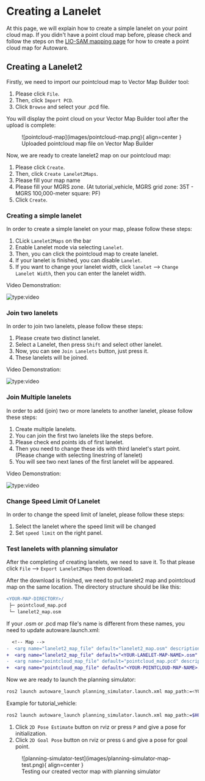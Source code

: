 # Creating a Lanelet

At this page, we will explain how to create a simple lanelet on your point cloud map.
If you didn't have a point cloud map before,
please check
and follow the steps on the [LIO-SAM mapping page](../../lio-sam)
for how to create a point cloud map for Autoware.

## Creating a Lanelet2

Firstly, we need to import our pointcloud map to Vector Map Builder tool:

1. Please click `File`.
2. Then, click `Import PCD`.
3. Click `Browse` and select your .pcd file.

You will display the point cloud on your Vector Map Builder tool after the upload is complete:

<figure markdown>
  ![pointcloud-map](images/pointcloud-map.png){ align=center }
  <figcaption>
    Uploaded pointcloud map file on Vector Map Builder
  </figcaption>
</figure>

Now, we are ready to create lanelet2 map on our pointcloud map:

1. Please click `Create`.
2. Then, click `Create Lanelet2Maps`.
3. Please fill your map name
4. Please fill your MGRS zone. (At tutorial_vehicle, MGRS grid zone: 35T - MGRS 100,000-meter square: PF)
5. Click `Create`.

### Creating a simple lanelet

In order to create a simple lanelet on your map, please follow these steps:

1. CLick `Lanelet2Maps` on the bar
2. Enable Lanelet mode via selecting `Lanelet`.
3. Then, you can click the pointcloud map to create lanelet.
4. If your lanelet is finished, you can disable `Lanelet`.
5. If you want to change your lanelet width, click `lanelet` --> `Change Lanelet Width`, then you can enter the lanelet width.

Video Demonstration:

![type:video](https://youtube.com/embed/183PHi84AeU)

### Join two lanelets

In order to join two lanelets, please follow these steps:

1. Please create two distinct lanelet.
2. Select a Lanelet, then press `Shift` and select other lanelet.
3. Now, you can see `Join Lanelets` button, just press it.
4. These lanelets will be joined.

Video Demonstration:

![type:video](https://youtube.com/embed/_tHilFUKDQc)

### Join Multiple lanelets

In order to add (join) two or more lanelets to another lanelet, please follow these steps:

1. Create multiple lanelets.
2. You can join the first two lanelets like the steps before.
3. Please check end points ids of first lanelet.
4. Then you need to change these ids with third lanelet's start point. (Please change with selecting linestring of lanelet)
5. You will see two next lanes of the first lanelet will be appeared.

Video Demonstration:

![type:video](https://youtube.com/embed/l5ZnL0Cjmnk)

### Change Speed Limit Of Lanelet

In order to change the speed limit of lanelet, please follow these steps:

1. Select the lanelet where the speed limit will be changed
2. Set `speed limit` on the right panel.

### Test lanelets with planning simulator

After the completing of creating lanelets, we need to save it.
To that please click `File` --> `Export Lanelet2Maps` then download.

After the download is finished,
we need to put lanelet2 map and pointcloud map on the same location.
The directory structure should be like this:

```diff
<YOUR-MAP-DIRECTORY>/
 ├─ pointcloud_map.pcd
 └─ lanelet2_map.osm
```

If your .osm or .pcd map file's name is different from these names,
you need to update autoware.launch.xml:

```diff
  <!-- Map -->
-  <arg name="lanelet2_map_file" default="lanelet2_map.osm" description="lanelet2 map file name"/>
+  <arg name="lanelet2_map_file" default="<YOUR-LANELET-MAP-NAME>.osm" description="lanelet2 map file name"/>
-  <arg name="pointcloud_map_file" default="pointcloud_map.pcd" description="pointcloud map file name"/>
+  <arg name="pointcloud_map_file" default="<YOUR-POINTCLOUD-MAP-NAME>.pcd" description="pointcloud map file name"/>
```

Now we are ready to launch the planning simulator:

```bash
ros2 launch autoware_launch planning_simulator.launch.xml map_path:=<YOUR-MAP-FOLDER-DIR> vehicle_model:=<YOUR-VEHICLE-MODEL> sensor_model:=<YOUR-SENSOR-KIT>
```

Example for tutorial_vehicle:

```bash
ros2 launch autoware_launch planning_simulator.launch.xml map_path:=$HOME/Files/autoware_map/tutorial_map/ vehicle_model:=tutorial_vehicle sensor_model:=tutorial_vehicle_sensor_kit vehicle_id:=tutorial_vehicle
```

1. Click `2D Pose Estimate` button on rviz or press `P` and give a pose for initialization.
2. Click `2D Goal Pose` button on rviz or press `G` and give a pose for goal point.

<figure markdown>
  ![planning-simulator-test](images/planning-simulator-map-test.png){ align=center }
  <figcaption>
    Testing our created vector map with planning simulator
  </figcaption>
</figure>
